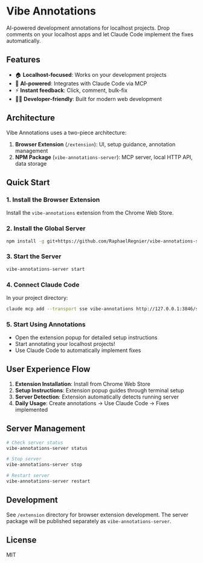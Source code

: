 # Vibe Annotations

AI-powered development annotations for localhost projects. Drop comments on your localhost apps and let Claude Code implement the fixes automatically.

## Features

- 🏠 **Localhost-focused**: Works on your development projects
- 🤖 **AI-powered**: Integrates with Claude Code via MCP
- ⚡ **Instant feedback**: Click, comment, bulk-fix
- 👨‍💻 **Developer-friendly**: Built for modern web development

## Architecture

Vibe Annotations uses a two-piece architecture:

1. **Browser Extension** (`/extension`): UI, setup guidance, annotation management
2. **NPM Package** (`vibe-annotations-server`): MCP server, local HTTP API, data storage

## Quick Start

### 1. Install the Browser Extension
Install the `vibe-annotations` extension from the Chrome Web Store.

### 2. Install the Global Server
```bash
npm install -g git+https://github.com/RaphaelRegnier/vibe-annotations-server.git
```

### 3. Start the Server
```bash
vibe-annotations-server start
```

### 4. Connect Claude Code
In your project directory:
```bash
claude mcp add --transport sse vibe-annotations http://127.0.0.1:3846/sse
```

### 5. Start Using Annotations
- Open the extension popup for detailed setup instructions
- Start annotating your localhost projects!
- Use Claude Code to automatically implement fixes

## User Experience Flow

1. **Extension Installation**: Install from Chrome Web Store
2. **Setup Instructions**: Extension popup guides through terminal setup
3. **Server Detection**: Extension automatically detects running server
4. **Daily Usage**: Create annotations → Use Claude Code → Fixes implemented

## Server Management

```bash
# Check server status
vibe-annotations-server status

# Stop server
vibe-annotations-server stop

# Restart server
vibe-annotations-server restart
```

## Development

See `/extension` directory for browser extension development. The server package will be published separately as `vibe-annotations-server`.

## License

MIT